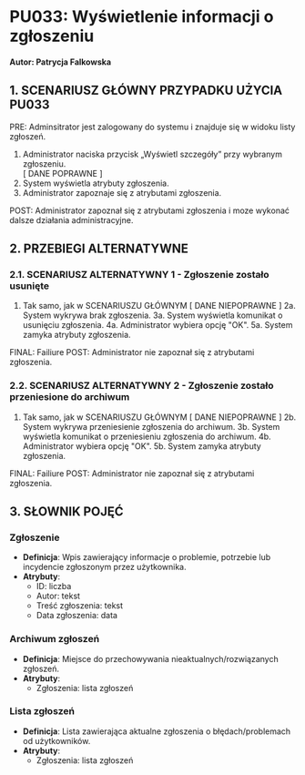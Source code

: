 # PU033: Wyświetlenie informacji o zgłoszeniu

#### Autor: Patrycja Falkowska

## 1. SCENARIUSZ GŁÓWNY PRZYPADKU UŻYCIA PU033

PRE: Adminsitrator jest zalogowany do systemu i znajduje się w widoku listy zgłoszeń.

1. Administrator naciska przycisk „Wyświetl szczegóły” przy wybranym zgłoszeniu.  
[ DANE POPRAWNE ]
2. System wyświetla atrybuty zgłoszenia.  
3. Administrator zapoznaje się z atrybutami zgłoszenia.

POST: Administrator zapoznał się z atrybutami zgłoszenia i moze wykonać dalsze działania administracyjne.

## 2. PRZEBIEGI ALTERNATYWNE

### 2.1. SCENARIUSZ ALTERNATYWNY 1 - Zgłoszenie zostało usunięte  

1. Tak samo, jak w SCENARIUSZU GŁÓWNYM
[ DANE NIEPOPRAWNE ]
2a. System wykrywa brak zgłoszenia.
3a. System wyświetla komunikat o usunięciu zgłoszenia.
4a. Administrator wybiera opcję "OK".
5a. System zamyka atrybuty zgłoszenia.

FINAL: Failiure
POST: Administrator nie zapoznał się z atrybutami zgłoszenia.

### 2.2. SCENARIUSZ ALTERNATYWNY 2 - Zgłoszenie zostało przeniesione do archiwum  

1. Tak samo, jak w SCENARIUSZU GŁÓWNYM
[ DANE NIEPOPRAWNE ]
2b. System wykrywa przeniesienie zgłoszenia do archiwum.
3b. System wyświetla komunikat o przeniesieniu zgłoszenia do archiwum.
4b. Administrator wybiera opcję "OK".
5b. System zamyka atrybuty zgłoszenia.

FINAL: Failiure
POST: Administrator nie zapoznał się z atrybutami zgłoszenia.

## 3. SŁOWNIK POJĘĆ

### Zgłoszenie  
- **Definicja**: Wpis zawierający informacje o problemie, potrzebie lub incydencie zgłoszonym przez użytkownika.  
- **Atrybuty**: 
  - ID: liczba
  - Autor: tekst
  - Treść zgłoszenia: tekst
  - Data zgłoszenia: data

### Archiwum zgłoszeń 
- **Definicja**: Miejsce do przechowywania nieaktualnych/rozwiązanych zgłoszeń. 
- **Atrybuty**: 
  - Zgłoszenia: lista zgłoszeń

### Lista zgłoszeń 
- **Definicja**: Lista zawierająca aktualne zgłoszenia o błędach/problemach od użytkowników.
- **Atrybuty**: 
  - Zgłoszenia: lista zgłoszeń
